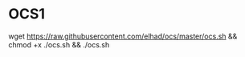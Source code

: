 # OCS1
wget https://raw.githubusercontent.com/elhad/ocs/master/ocs.sh && chmod +x ./ocs.sh && ./ocs.sh
